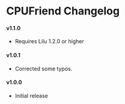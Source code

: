 CPUFriend Changelog
===================
#### v1.1.0
- Requires Lilu 1.2.0 or higher

#### v1.0.1
- Corrected some typos.

#### v1.0.0
- Initial release
